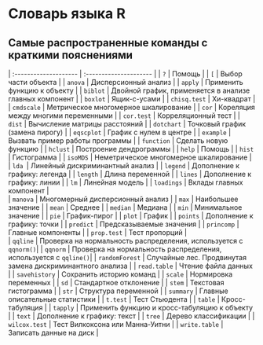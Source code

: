 # Словарь языка R

## Самые распространенные команды с краткими пояснениями

| :-------------------- | :--------------------- |
| `?` | Помощь |
| `[` | Выбор части объекта |
| `anova` | Дисперсионный анализ |
| `apply` | Применить функцию к объекту |
| `biblot` | Двойной график, применяется в анализе главных компонент |
| `boxlot` | Ящик-с-усами |
| `chisq.test` | Хи-квадрат |
| `cmdscale` | Метрическое многомерное шкалирование |
| `cor` | Кореляция  между многими переменными |
| `cor.test` | Корреляционный тест |
| `dist` | Вычисление матрицы расстояний |
| `dotchart` | Точковый график (замена пирогу) |
| `eqscplot` | График с нулем в центре |
| `example` | Вызвать пример работы программы |
| `function` | Сделать новую функцию |
| `hclust` | Построение дендрограммы |
| `help` | Помощь |
| `hist` | Гистограмма |
| `isoMDS` | Неметрическое многомерное шкалирование |
| `lda `| Линейный дискриминантный анализ |
| `legend` | Дополнение к графику: легенда |
| `length` | Длина переменной |
| `lines` | Дополнение к графику: линии |
| `lm` | Линейная модель |
| `loadings` | Вклады главных компонент |   
| `manova` | Многомерный дисперсионный анализ |
| `max` | Наибольшее значение |
| `mean` | Среднее |
| `median` | Медиана |
| `min` | Минимальное значение |
| `pie` | График-пирог |
| `plot` | График |
| `points` | Дополнение к графику: точки |
| `predict` | Предсказываемые значения |
| `princomp` | Главные компоненты |
| `prop.test` | Тест пропорций |   
| `qqline` | Проверка на нормальность распределения, используется с `qqnorm()`|
| `qqnorm` | Проверка на нормальность распределения, используется с `qqline()`|
| `randomForest` | Случайные лес. Продвинутая замена дискриминантного анализа |
| `read.table` | Чтение файла данных |
| `savehistory` | Сохранить историю команд |
| `scale` | Нормировка переменных |
| `sd` | Стандартное отклонение |
| `stem` | Текстовая гистограмма |
| `str` | Структура переменной |
| `summary` | Главные описательные статистики |
| `t.test` | Тест Стьюдента |
| `table` | Кросс-табуляция |
| `tapply` | Применить функцию и кросс-табуляцию к объекту |
| `text` | Дополнение к графику: текст |
| `tree` | Дерево классификации |
| `wilcox.test` | Тест Вилкоксона или Манна-Уитни |
| `write.table` | Записать данные на диск |
